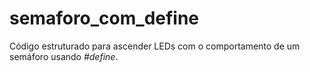 # semaforo_com_define
Código estruturado para ascender LEDs com o comportamento de um semáforo usando *#define*.
